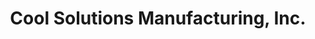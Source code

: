 ---
title: "Cool Solutions Manufacturing, Inc."
url: /brisbane/cool-solutions-manufacturing-inc/
shop: Allgemein
---